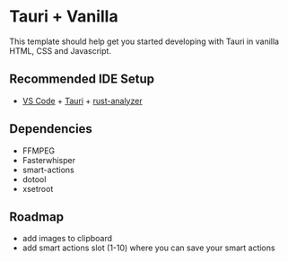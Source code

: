 # Tauri + Vanilla

This template should help get you started developing with Tauri in vanilla HTML, CSS and Javascript.

## Recommended IDE Setup

- [VS Code](https://code.visualstudio.com/) + [Tauri](https://marketplace.visualstudio.com/items?itemName=tauri-apps.tauri-vscode) + [rust-analyzer](https://marketplace.visualstudio.com/items?itemName=rust-lang.rust-analyzer)

## Dependencies

- FFMPEG
- Fasterwhisper
- smart-actions
- dotool
- xsetroot

## Roadmap

- add images to clipboard
- add smart actions slot (1-10) where you can save your smart actions